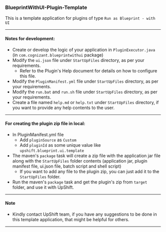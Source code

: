### BlueprintWithUI-Plugin-Template

This is a template application for plugins of type `Run as Blueprint - with UI`

---

#### Notes for development:
- Create or develop the logic of your application in `PluginExecutor.java` (in `com.cognizant.blueprintwithui` package)
- Modify the `ui.json` file under `StartUpFiles` directory, as per your requirements.
    - Refer to the Plugin's Help document for details on how to configure this file.
- Modify the `PluginManifest.yml` file under `StartUpFiles` directory, as per your requirements.
- Modify the `run.bat` and `run.sh` file under `StartUpFiles` directory, as per your requirements.
- Create a file named `help.md` or `help.txt` under `StartUpFiles` directory, if you want to provide any help contents to the user.

---

#### For creating the plugin zip file in local:
- In PluginManifest.yml file
    - Add `pluginSource` as `Custom`
    - Add `pluginId` as some unique value like `upshift.blueprint.ui.template`
- The maven's `package` task will create a zip file with the application jar file along with the `StartUpFiles` folder contents 
(application jar, plugin manifest file, ui.json file, batch script and shell script)
    - If you want to add any file to the plugin zip, you can just add it to the `StartUpFiles` folder.
- Run the maven's `package` task and get the plugin's zip from `target` folder, and use it with UpShift.

---

#### Note
- Kindly contact UpShift team, if you have any suggestions to be done in this template application, that might be helpful for others.

---
